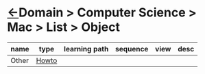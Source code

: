 <head><link rel="stylesheet" href="../../../md.css"/></head>

# [&larr;][Repo_Readme]Domain > Computer Science > Mac > List > Object

[//]: #(Reference)
[Repo_Readme]:    ../README.md



[Other_Howto]:   ../howto/other_howto.md



|name|type|learning path|sequence|view|desc|
|-|-|-|-|-|-|
|Other|[Howto][Other_Howto]|
<br>

